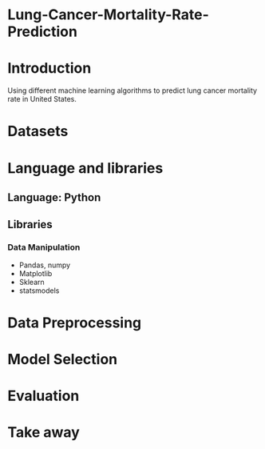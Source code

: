 # Lung-Cancer-Mortality-Rate-Prediction

# Introduction
Using different machine learning algorithms to predict lung cancer mortality rate in United States. 

# Datasets

# Language and libraries
## Language: Python
## Libraries
### Data Manipulation 
* Pandas, numpy
* Matplotlib
* Sklearn
* statsmodels

# Data Preprocessing

# Model Selection

# Evaluation

# Take away
